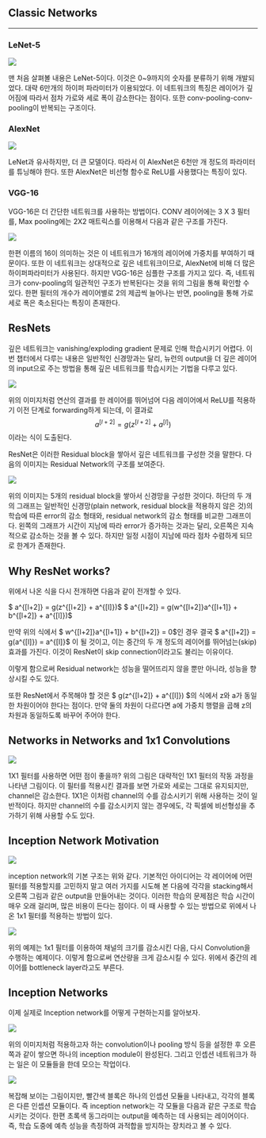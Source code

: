 ## Classic Networks
-----

### LeNet-5

![](./image/1.jpg)

맨 처음 살펴볼 내용은 LeNet-5이다. 이것은 0~9까지의 숫자를 분류하기 위해 개발되었다. 대략 6만개의 하이퍼 파라미터가 이용되었다. 이 네트워크의 특징은 레이어가 깊어짐에 따라서 점차 가로와 세로 폭이 감소한다는 점이다. 또한 conv-pooling-conv-pooling이 반복되는 구조이다.

### AlexNet

![](./image/2.jpg)

LeNet과 유사하지만, 더 큰 모델이다. 따라서 이 AlexNet은 6천만 개 정도의 파라미터를 튜닝해야 한다. 또한 AlexNet은 비선형 함수로 ReLU를 사용했다는 특징이 있다.

### VGG-16

VGG-16은 더 간단한 네트워크를 사용하는 방법이다. CONV 레이어에는 3 X 3 필터를, Max pooling에는 2X2 매트릭스를 이용해서 다음과 같은 구조를 가진다.

![](./image/3.jpg)

한편 이름의 16이 의미하는 것은 이 네트워크가 16개의 레이어에 가중치를 부여하기 때문이다. 또한 이 네트워크는 상대적으로 깊은 네트워크이므로, AlexNet에 비해 더 많은 하이퍼파라미터가 사용된다.
하지만 VGG-16은 심플한 구조를 가지고 있다. 즉, 네트워크가 conv-pooling의 일관적인 구조가 반복된다는 것을 위의 그림을 통해 확인할 수 있다. 한편 필터의 개수가 레이어별로 2의 제곱씩 늘어나는 반면, pooling을 통해 가로세로 폭은 축소된다는 특징이 존재한다.

## ResNets

깊은 네트워크는 vanishing/exploding gradient 문제로 인해 학습시키기 어렵다. 이번 챕터에서 다루는 내용은 일반적인 신경망과는 달리, 뉴런의 output을 더 깊은 레이어의 input으로 주는 방법을 통해 깊은 네트워크를 학습시키는 기법을 다루고 있다.

![](./image/4.jpg)

위의 이미지처럼 연산의 결과를 한 레이어를 뛰어넘어 다음 레이어에서 ReLU를 적용하기 이전 단계로 forwarding하게 되는데, 이 결과로
$$ a^{[l+2]} = g(z^{[l+2]} + a^{[l]})$$이라는 식이 도출된다.

ResNet은 이러한 Residual block을 쌓아서 깊은 네트워크를 구성한 것을 말한다. 다음의 이미지는 Residual Network의 구조를 보여준다.

![](./image/5.jpg)

위의 이미지는 5개의 residual block을 쌓아서 신경망을 구성한 것이다. 하단의 두 개의 그래프는 일반적인 신경망(plain network, residual block을 적용하지 않은 것)의 학습에 따른 error의 감소 형태와, residual network의 감소 형태를 비교한 그래프이다. 왼쪽의 그래프가 시간이 지남에 따라 error가 증가하는 것과는 달리, 오른쪽은 지속적으로 감소하는 것을 볼 수 있다. 하지만 일정 시점이 지남에 따라 점차 수렴하게 되므로 한계가 존재한다.

## Why ResNet works?

위에서 나온 식을 다시 전개하면 다음과 같이 전개할 수 있다.

$ a^{[l+2]} = g(z^{[l+2]} + a^{[l]})$
$ a^{[l+2]} = g(w^{[l+2]}a^{[l+1]} + b^{[l+2]} + a^{[l]})$

만약 위의 식에서 $ w^{[l+2]}a^{[l+1]} + b^{[l+2]} = 0$인 경우 결국
$ a^{[l+2]} = g(a^{[l]}) = a^{[l]}$ 이 될 것이고, 이는 중간의 두 개 정도의 레이어를 뛰어넘는(skip) 효과를 가진다. 이것이 ResNet이 skip connection이라고도 불리는 이유이다.

이렇게 함으로써 Residual network는 성능을 떨어뜨리지 않을 뿐만 아니라, 성능을 향상시킬 수도 있다.

또한 ResNet에서 주목해야 할 것은 $ g(z^{[l+2]} + a^{[l]}) $의 식에서 z와 a가 동일한 차원이어야 한다는 점이다. 만약 둘의 차원이 다르다면 a에 가중치 행렬을 곱해 z의 차원과 동일하도록 바꾸어 주어야 한다.

## Networks in Networks and 1x1 Convolutions

![](./image/8.jpg)

1X1 필터를 사용하면 어떤 점이 좋을까? 위의 그림은 대략적인 1X1 필터의 작동 과정을 나타낸 그림이다. 이 필터를 적용시킨 결과를 보면 가로와 세로는 그대로 유지되지만, channel은 감소한다. 1X1은 이처럼 channel의 수를 감소시키기 위해 사용하는 것이 일반적이다. 하지만 channel의 수를 감소시키지 않는 경우에도, 각 픽셀에 비선형성을 추가하기 위해 사용할 수도 있다.

## Inception Network Motivation

![](./image/9.jpg)

inception network의 기본 구조는 위와 같다. 기본적인 아이디어는 각 레이어에 어떤 필터를 적용할지를 고민하지 말고 여러 가지를 시도해 본 다음에 각각을 stacking해서 오른쪽 그림과 같은 output을 만들어내는 것이다.
이러한 학습의 문제점은 학습 시간이 매우 오래 걸리며, 많은 비용이 든다는 점이다. 이 때 사용할 수 있는 방법으로 위에서 나온 1x1 필터를 적용하는 방법이 있다.

![](./image/10.jpg)

위의 예제는 1x1 필터를 이용하여 채널의 크기를 감소시킨 다음, 다시 Convolution을 수행하는 예제이다. 이렇게 함으로써 연산량을 크게 감소시킬 수 있다. 위에서 중간의 레이어를 bottleneck layer라고도 부른다.

## Inception Networks

이제 실제로 Inception network를 어떻게 구현하는지를 알아보자.

![](./image/11.jpg)

위의 이미지처럼 적용하고자 하는 convolution이나 pooling 방식 등을 설정한 후 오른쪽과 같이 쌓으면 하나의 inception module이 완성된다. 그리고 인셉션 네트워크가 하는 일은 이 모듈들을 한데 모으는 작업이다.

![](./image/13.jpg)

복잡해 보이는 그림이지만, 빨간색 블록은 하나의 인셉션 모듈을 나타내고, 각각의 블록은 다른 인셉션 모듈이다. 즉 inception network는 각 모듈을 다음과 같은 구조로 학습시키는 것이다. 한편 초록색 동그라미는 output을 예측하는 데 사용되는 레이어이다. 즉, 학습 도중에 예측 성능을 측정하여 과적합을 방지하는 장치라고 볼 수 있다.
